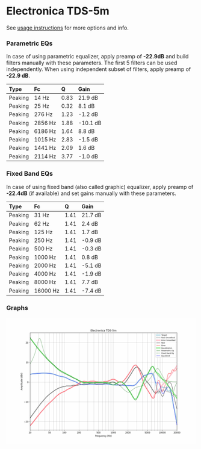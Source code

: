 # Electronica TDS-5m
See [usage instructions](https://github.com/jaakkopasanen/AutoEq#usage) for more options and info.

### Parametric EQs
In case of using parametric equalizer, apply preamp of **-22.9dB** and build filters manually
with these parameters. The first 5 filters can be used independently.
When using independent subset of filters, apply preamp of **-22.9 dB**.

| Type    | Fc      |    Q | Gain     |
|:--------|:--------|:-----|:---------|
| Peaking | 14 Hz   | 0.83 | 21.9 dB  |
| Peaking | 25 Hz   | 0.32 | 8.1 dB   |
| Peaking | 276 Hz  | 1.23 | -1.2 dB  |
| Peaking | 2856 Hz | 1.88 | -10.1 dB |
| Peaking | 6186 Hz | 1.64 | 8.8 dB   |
| Peaking | 1015 Hz | 2.83 | -1.5 dB  |
| Peaking | 1441 Hz | 2.09 | 1.6 dB   |
| Peaking | 2114 Hz | 3.77 | -1.0 dB  |

### Fixed Band EQs
In case of using fixed band (also called graphic) equalizer, apply preamp of **-22.4dB**
(if available) and set gains manually with these parameters.

| Type    | Fc       |    Q | Gain    |
|:--------|:---------|:-----|:--------|
| Peaking | 31 Hz    | 1.41 | 21.7 dB |
| Peaking | 62 Hz    | 1.41 | 2.4 dB  |
| Peaking | 125 Hz   | 1.41 | 1.7 dB  |
| Peaking | 250 Hz   | 1.41 | -0.9 dB |
| Peaking | 500 Hz   | 1.41 | -0.3 dB |
| Peaking | 1000 Hz  | 1.41 | 0.8 dB  |
| Peaking | 2000 Hz  | 1.41 | -5.1 dB |
| Peaking | 4000 Hz  | 1.41 | -1.9 dB |
| Peaking | 8000 Hz  | 1.41 | 7.7 dB  |
| Peaking | 16000 Hz | 1.41 | -7.4 dB |

### Graphs
![](./Electronica%20TDS-5m.png)